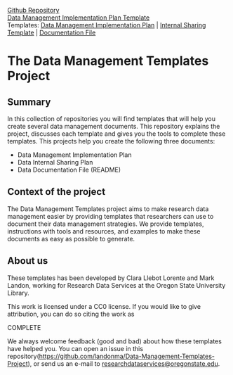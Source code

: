 [Github Repository](https://github.com/landonma/Data-Management-Templates-Project)  
[Data Management Implementation Plan Template](readme.md)  
Templates: [Data Management Implementation Plan](https://github.com/landonma/Data-Management-Implementation-Template) | [Internal Sharing Template](https://github.com/landonma/Data-Management-Internal-Sharing-Template) | [Documentation File](https://github.com/landonma/Data-Management-Documentation-File-Template)


# The Data Management Templates Project

## Summary
In this collection of repositories you will find templates that will help you create several data management documents. This repository explains the project, discusses each template and gives you the tools to complete these templates. This projects help you create the following three documents:
* Data Management Implementation Plan
* Data Internal Sharing Plan
* Data Documentation File (README)

## Context of the project

The Data Management Templates project aims to make research data management easier by providing templates that researchers can use to document their data management strategies. We provide templates, instructions with tools and resources, and examples to make these documents as easy as possible to generate.

## About us
These templates has been developed by Clara Llebot Lorente and Mark Landon, working for Research Data Services at the Oregon State University Library.

This work is licensed under a CC0 license. If you would like to give attribution, you can do so citing the work as

COMPLETE

We always welcome feedback (good and bad) about how these templates have helped you. You can open an issue in this repository(https://github.com/landonma/Data-Management-Templates-Project), or send us an e-mail to [researchdataservices@oregonstate.edu](researchdataservices@oregonstate.edu).
